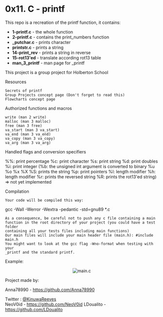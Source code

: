 <h1>0x11. C - printf</h1>
<style>
img {
    style = "margin: auto;
    display: block;
    }
div {
    text-align: center;
    }
</style>
This repo is a recreation of the printf function, it contains:

- <b>1-printf.c</b> - the whole function
- <b>2-printf.c</b> - contains the print_numbers function
- <b>_putchar.c</b> - prints character
- <b>printstr.c</b> - prints a string
- <b>14-print_rev</b> - prints a string in reverse
- <b>15-rot13'ed</b> - translate according rot13 table
- <b>man_3_printf</b> - man page for _printf

This project is a group project for Holberton School

Resources

    Secrets of printf
    Group Projects concept page (Don't forget to read this)
    Flowcharts concept page

Authorized functions and macros

    write (man 2 write)
    malloc (man 3 malloc)
    free (man 3 free)
    va_start (man 3 va_start)
    va_end (man 3 va_end)
    va_copy (man 3 va_copy)
    va_arg (man 3 va_arg)

Handled flags and conversion specifiers

%%: print percentage
%c: print character
%s: print string
%d: print doubles
%i: print integer
(%b: the unsigned int argument is converted to binary
%u
%o
%x
%X
%S: prints the string
%p: print pointers
%l: length modifier
%h: length modifier
%r: prints the reversed string
%R: prints the rot13'ed string) => not yet implemented

Compilation

    Your code will be compiled this way:

gcc -Wall -Werror -Wextra -pedantic -std=gnu89 *.c

    As a consequence, be careful not to push any c file containing a main
    function in the root directory of your project (you could have a test folder
    containing all your tests files including main functions)
    Our main files will include your main header file (main.h): #include main.h
    You might want to look at the gcc flag -Wno-format when testing with your
    _printf and the standard printf.

Example:<br>
<div>
    <img src="https://i.postimg.cc/wBDyz2Tn/Capture-d-e-cran-2023-06-19-a-09-22-04.png" alt="main.c">
</div>


Project made by:

Anna78990 - https://github.com/Anna78990

Twitter : <a href="https://twitter.com/KinuwaReeves?ref_src=twsrc%5Etfw" class="twitter-follow-button" data-size="large" data-lang="en" data-show-count="false"> @KinuwaReeves</a><br>
NeoV0id   - https://github.com/NeoV0id
LDoualito - https://github.com/LDoualito
